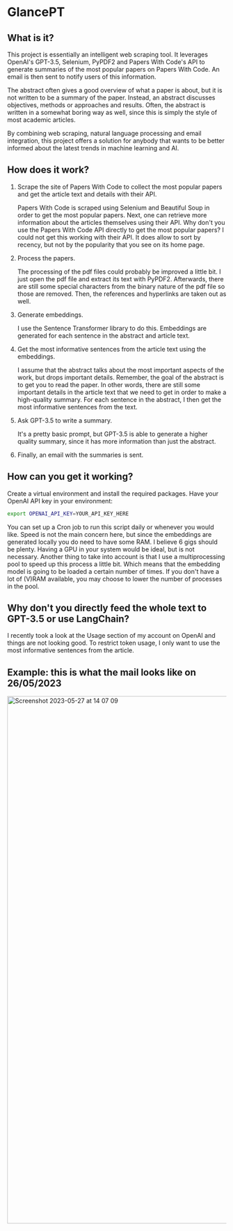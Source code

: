 # GlancePT

## What is it?

This project is essentially an intelligent web scraping tool. It leverages
OpenAI's GPT-3.5, Selenium, PyPDF2 and Papers With Code's API to generate
summaries of the most popular papers on Papers With Code. An email is then sent
to notify users of this information.

The abstract often gives a good overview of what a paper is about, but it is
not written to be a summary of the paper. Instead, an abstract discusses
objectives, methods or approaches and results. Often, the abstract is written
in a somewhat boring way as well, since this is simply the style of most
academic articles.

By combining web scraping, natural language processing and email integration,
this project offers a solution for anybody that wants to be better informed
about the latest trends in machine learning and AI. 

## How does it work?

1. Scrape the site of Papers With Code to collect the most popular papers and
get the article text and details with their API.

    Papers With Code is scraped using Selenium and Beautiful Soup in order to
    get the most popular papers. Next, one can retrieve more information about
    the articles themselves using their API.
    Why don't you use the Papers With Code API directly to get the most popular
    papers? I could not get this working with their API. It does allow to sort
    by recency, but not by the popularity that you see on its home page.
   
2. Process the papers. 

    The processing of the pdf files could probably be improved a little bit. I
    just open the pdf file and extract its text with PyPDF2. Afterwards, there
    are still some special characters from the binary nature of the pdf file so
    those are removed. Then, the references and hyperlinks are taken out as
    well.

3. Generate embeddings.

    I use the Sentence Transformer library to do this. Embeddings are generated
    for each sentence in the abstract and article text.

3. Get the most informative sentences from the article text using the embeddings.

    I assume that the abstract talks about the most important aspects of the
    work, but drops important details. Remember, the goal of the abstract is to
    get you to read the paper. In other words, there are still some important
    details in the article text that we need to get in order to make a
    high-quality summary. For each sentence in the abstract, I then get the most
    informative sentences from the text.

4. Ask GPT-3.5 to write a summary.

    It's a pretty basic prompt, but GPT-3.5 is able to generate a higher
    quality summary, since it has more information than just the abstract.

5. Finally, an email with the summaries is sent.


## How can you get it working?

Create a virtual environment and install the required packages.
Have your OpenAI API key in your environment:

```bash
export OPENAI_API_KEY=YOUR_API_KEY_HERE
```

You can set up a Cron job to run this script daily or whenever you would like.
Speed is not the main concern here, but since the embeddings are generated
locally you do need to have some RAM. I believe 6 gigs should be plenty. Having
a GPU in your system would be ideal, but is not necessary. Another thing to
take into account is that I use a multiprocessing pool to speed up this
process a little bit. Which means that the embedding model is going to be
loaded a certain number of times. If you don't have a lot of (V)RAM available,
you may choose to lower the number of processes in the pool.

## Why don't you directly feed the whole text to GPT-3.5 or use LangChain?

I recently took a look at the Usage section of my account on OpenAI and things
are not looking good. To restrict token usage, I only want to use the most
informative sentences from the article.

## Example: this is what the mail looks like on 26/05/2023

<img width="1212" alt="Screenshot 2023-05-27 at 14 07 09" src="https://github.com/vandenbroecksebastiaan/GlancePT/assets/101555259/4c7d0f6a-1bff-44e9-9258-4d50c3000137">

